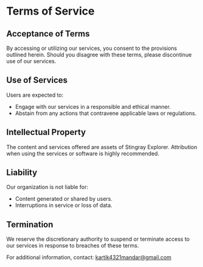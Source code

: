 # Terms of Service

## Acceptance of Terms
By accessing or utilizing our services, you consent to the provisions outlined herein. Should you disagree with these terms, please discontinue use of our services.

## Use of Services
Users are expected to:
- Engage with our services in a responsible and ethical manner.
- Abstain from any actions that contravene applicable laws or regulations.

## Intellectual Property
The content and services offered are assets of Stingray Explorer. Attribution when using the services or software is highly recommended. 


## Liability
Our organization is not liable for:
- Content generated or shared by users.
- Interruptions in service or loss of data.

## Termination
We reserve the discretionary authority to suspend or terminate access to our services in response to breaches of these terms.

For additional information, contact: kartik4321mandar@gmail.com